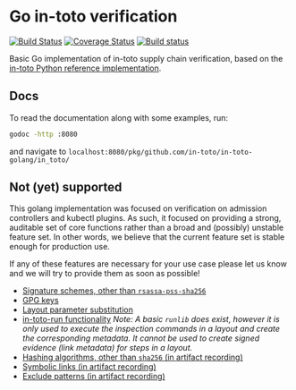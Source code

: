 # Go in-toto verification
[![Build Status](https://travis-ci.com/in-toto/in-toto-golang.svg?branch=master)](https://travis-ci.com/in-toto/in-toto-golang) [![Coverage Status](https://coveralls.io/repos/github/in-toto/in-toto-golang/badge.svg)](https://coveralls.io/github/in-toto/in-toto-golang) [![Build status](https://ci.appveyor.com/api/projects/status/n45pmpso0t5b40vk?svg=true)](https://ci.appveyor.com/project/in-toto/in-toto-golang)


Basic Go implementation of in-toto supply chain verification, based on the
[in-toto Python reference implementation](https://github.com/in-toto/in-toto).

## Docs

To read the documentation along with some examples, run:

```bash
godoc -http :8080
```

and navigate to `localhost:8080/pkg/github.com/in-toto/in-toto-golang/in_toto/`


## Not (yet) supported

This golang implementation was focused on verification on admission controllers
and kubectl plugins. As such, it focused on providing a strong, auditable set
of core functions rather than a broad and (possibly) unstable feature set. In
other words, we believe that the current feature set is stable enough for
production use.

If any of these features are necessary for your use case please let us know and
we will try to provide them as soon as possible!

* [Signature schemes, other than `rsassa-pss-sha256`](https://github.com/in-toto/in-toto-golang/issues/27)
* [GPG keys](https://github.com/in-toto/in-toto-golang/issues/26)
* [Layout parameter substitution](https://github.com/in-toto/in-toto-golang/issues/29)
* [in-toto-run functionality](https://github.com/in-toto/in-toto-golang/issues/30)
  *Note: A basic `runlib` does exist, however it is only used to execute the
  inspection commands in a layout and create the corresponding metadata. It
  cannot be used to create signed evidence (link metadata) for steps in a
  layout.*
* [Hashing algorithms, other than `sha256` (in artifact recording)](https://github.com/in-toto/in-toto-golang/issues/31)
* [Symbolic links (in artifact recording)](https://github.com/in-toto/in-toto-golang/issues/32)
* [Exclude patterns (in artifact recording)](https://github.com/in-toto/in-toto-golang/issues/33)
